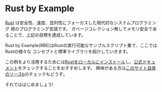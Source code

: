# Rust by Example

<!--- [Rust][rust] is a modern systems programming language focusing on safety, speed, --->
<!--- and concurrency. It accomplishes these goals by being memory safe without using --->
<!--- garbage collection. --->

[Rust][rust] は安全性、速度、並列性にフォーカスした現代的なシステムプログラミング
用のプログラミング言語です。
ガベージコレクション無しでメモリ安全であることで、上記の目標を達成しています。

<!--- Rust by Example (RBE) is a collection of runnable examples that illustrate various Rust --->
Rust by Example(RBE)はRustの実行可能なサンプルスクリプト集で、ここではRustの様々な
コンセプトと標準ライブラリを紹介していきます。

<!--- concepts and standard libraries. To get even more out of these examples, don't forget --->
<!--- to [install Rust locally][install] and check out the [official docs][std]. --->
<!--- Additionally for the curious, you can also [check out the source code for this site][home]. --->
この例をより活用するためには[Rustをローカルにインストール][install]し、[公式ドキュメント][std]をチェックすることをおすすめします。
興味がある方は[このサイト自体のソースb][home]のチェックもどうぞ。

それでははじめましょう!

[rust]: http://www.rust-lang.org/
[install]: http://www.rust-lang.org/install.html
[std]: http://doc.rust-lang.org/std/
[home]: https://github.com/rust-lang/rust-by-example
